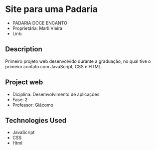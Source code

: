 # Site para uma Padaria

- PADARIA DOCE ENCANTO
- Proprietária: Marli Vieira
- Link: 

## Description

Primeiro projeto web desenvolvido durante a graduação, no qual tive o primeiro contato com JavaScript, CSS e HTML.

## Project web 

- Diciplina: Desemvolvimento de aplicações
- Fase: 2
- Professor: Giácomo

## Technologies Used

- JavaScript
- CSS
- Html
